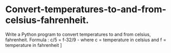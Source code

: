 # Convert-temperatures-to-and-from-celsius-fahrenheit.
Write a Python program to convert temperatures to and from celsius, fahrenheit.   Formula : c/5 = f-32/9  - where c = temperature in celsius and f = temperature in fahrenheit ]

